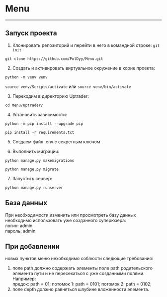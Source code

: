 # Menu

______________________

## Запуск проекта

1) Клонировать репозиторий и перейти в него в командной строке:
`git init`

`git clone https://github.com/PolDyy/Menu.git`

2) Cоздать и активировать виртуальное окружение в корне проекта:

`python -m venv venv`

`source venv/Scripts/activate` или `source venv/bin/activate`

3) Переходим в директорию Uptrader:

`cd Menu/Uptrader/`

4) Установить зависимости:

`python -m pip install --upgrade pip`

`pip install -r requirements.txt`

5) Создаем файл .env с секретным ключом

6) Выполнить миграции:

`python manage.py makemigrations`

`python manage.py migrate`

7) Запустить сервер:

`python manage.py runserver`

## База данных 

При необходимости изменить или просмотреть базу данных необходимо использовать 
уже созданного суперюзерa:  
логин: admin  
пароль: admin  

## При добавлении 
новых пунктов меню нехобходимо соблюсти следющие требования:

1) поле path должно содержать элементы поле path родительского элемента пути и не пересекаться с уже созданными полями. Например:  
предок: path = 01; потомок 1: path = 0101;  потомок 2: path = 0102;
2) поле depth  должно равняться шлубине вложенности элемента.
